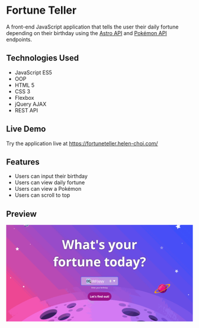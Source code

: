 # Fortune Teller

A front-end JavaScript application that tells the user their daily fortune depending on their birthday using the [Astro API](https://aztro.readthedocs.io/en/latest/) and [Pokémon API](https://pokeapi.co/?ref=public-apis) endpoints.

## Technologies Used

- JavaScript ES5
- OOP
- HTML 5
- CSS 3
- Flexbox
- jQuery AJAX
- REST API

## Live Demo

Try the application live at https://fortuneteller.helen-choi.com/

## Features

- Users can input their birthday
- Users can view daily fortune
- Users can view a Pokémon
- Users can scroll to top

## Preview
![App demo](https://github.com/helen-choi/fortune-teller/blob/master/images/fortune.gif "App demo")
